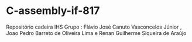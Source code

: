 # C-assembly-if-817
Repositório cadeira IHS
Grupo : Flávio José Canuto Vasconcelos Júnior , Joao Pedro Barreto de Oliveira Lima e Renan Guilherme Siqueira de Araújo
